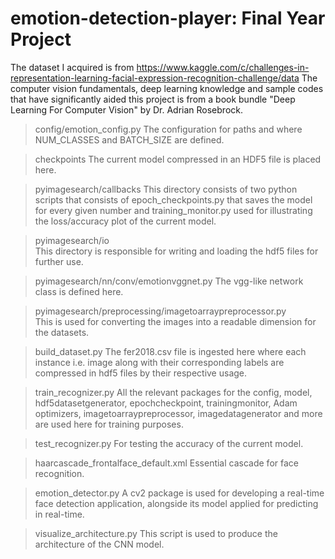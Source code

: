 # emotion-detection-player: Final Year Project

The dataset I acquired is from https://www.kaggle.com/c/challenges-in-representation-learning-facial-expression-recognition-challenge/data
The computer vision fundamentals, deep learning knowledge and sample codes that have significantly aided this project
is from a book bundle "Deep Learning For Computer Vision" by Dr. Adrian Rosebrock.

> config/emotion_config.py
		The configuration for paths and where NUM_CLASSES and BATCH_SIZE are defined.

> checkpoints
		The current model compressed in an HDF5 file is placed here.

> pyimagesearch/callbacks
		This directory consists of two python scripts that consists of epoch_checkpoints.py that saves the model for every given number
		and training_monitor.py used for illustrating the loss/accuracy plot of the current model.

> pyimagesearch/io		
		This directory is responsible for writing and loading the hdf5 files for further use.
		
> pyimagesearch/nn/conv/emotionvggnet.py
		The vgg-like network class is defined here.
		
> pyimagesearch/preprocessing/imagetoarraypreprocessor.py	
		This is used for converting the images into a readable dimension for the datasets. 

> build_dataset.py
		The fer2018.csv file is ingested here where each instance i.e. image along with their corresponding labels are compressed in hdf5 files by their respective usage.
		
> train_recognizer.py
		All the relevant packages for the config, model, hdf5datasetgenerator, epochcheckpoint, trainingmonitor, Adam optimizers, imagetoarraypreprocessor,
		imagedatagenerator and more are used here for training purposes.

> test_recognizer.py
		For testing the accuracy of the current model. 
		
> haarcascade_frontalface_default.xml
		Essential cascade for face recognition.
		
>emotion_detector.py
		A cv2 package is used for developing a real-time face detection application, alongside its model applied for predicting in real-time.
		
>visualize_architecture.py
		This script is used to produce the architecture of the CNN model. 